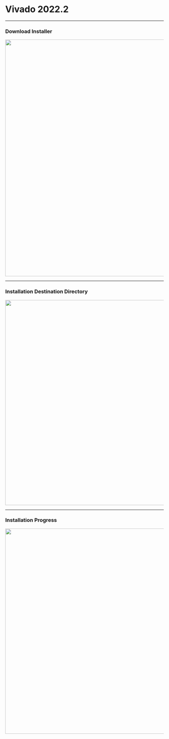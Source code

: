 # Vivado 2022.2
 
---
### Download Installer
<img src="https://github.com/user-attachments/assets/c09a0a02-4c7a-49f0-886c-63a784a6d73a" width=750>

---
### Installation Destination Directory
<img src="https://github.com/user-attachments/assets/b99e8e5e-1667-478a-8c31-a6e5a4c7ac21" width=650>

---
### Installation Progress

<img src="https://github.com/user-attachments/assets/73cc5629-d146-4b5c-8502-a73a939c4d46" width=650>

 
